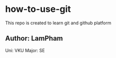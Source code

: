 # how-to-use-git
This repo is created to learn git and github platform
## Author: LamPham
Uni: VKU
Major: SE
